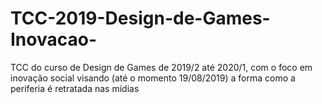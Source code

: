 # TCC-2019-Design-de-Games-Inovacao-
TCC do curso de Design de Games de 2019/2 até 2020/1, com o foco em inovação social visando (até o momento 19/08/2019) a forma como a periferia é retratada nas mídias

